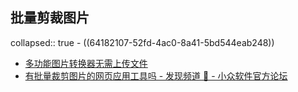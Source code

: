 ## 批量剪裁图片
collapsed:: true
	- ((64182107-52fd-4ac0-8a41-5bd544eab248))
- [多功能图片转换器无需上传文件](https://imagestool.com/webp2jpg-online/)
- [有批量裁剪图片的网页应用工具吗 - 发现频道 🔎 - 小众软件官方论坛](https://meta.appinn.net/t/topic/25172)